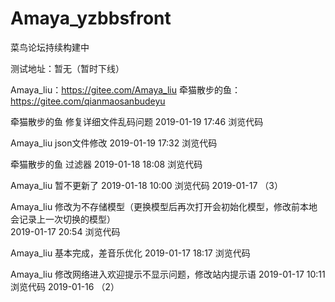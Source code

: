 # Amaya_yzbbsfront
菜鸟论坛持续构建中

测试地址：暂无（暂时下线）

Amaya_liu：https://gitee.com/Amaya_liu
牵猫散步的鱼：https://gitee.com/qianmaosanbudeyu

牵猫散步的鱼
修复详细文件乱码问题
2019-01-19 17:46 浏览代码

 Amaya_liu
json文件修改
2019-01-19 17:32 浏览代码


 牵猫散步的鱼
过滤器
2019-01-18 18:08 浏览代码

 Amaya_liu
暂不更新了
2019-01-18 10:00 浏览代码
2019-01-17 （3）

 Amaya_liu
修改为不存储模型（更换模型后再次打开会初始化模型，修改前本地会记录上一次切换的模型）  
2019-01-17 20:54 浏览代码

 Amaya_liu
基本完成，差音乐优化
2019-01-17 18:17 浏览代码

 Amaya_liu
修改网络进入欢迎提示不显示问题，修改站内提示语
2019-01-17 10:11 浏览代码
2019-01-16 （2）


